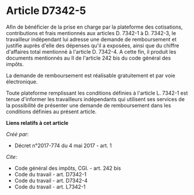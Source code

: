 # Article D7342-5

Afin de bénéficier de la prise en charge par la plateforme des cotisations, contributions et frais mentionnés aux articles D.
7342-1 à D. 7342-3, le travailleur indépendant lui adresse une demande de remboursement et justifie auprès d'elle des
dépenses qu'il a exposées, ainsi que du chiffre d'affaires total mentionné à l'article D. 7342-4. A cette fin, il produit les
documents mentionnés au II de l'article 242 bis du code général des impôts. 

La demande de remboursement est réalisable gratuitement et par voie électronique. 

Toute plateforme remplissant les conditions définies à l'article L. 7342-1 est tenue d'informer les travailleurs indépendants
qui utilisent ses services de la possibilité de présenter une demande de remboursement dans les conditions définies au
présent article.

**Liens relatifs à cet article**

_Créé par_:

  - Décret n°2017-774 du 4 mai 2017 - art. 1

_Cite_:

  - Code général des impôts, CGI. - art. 242 bis
  - Code du travail - art. D7342-1
  - Code du travail - art. D7342-4
  - Code du travail - art. L7342-1
